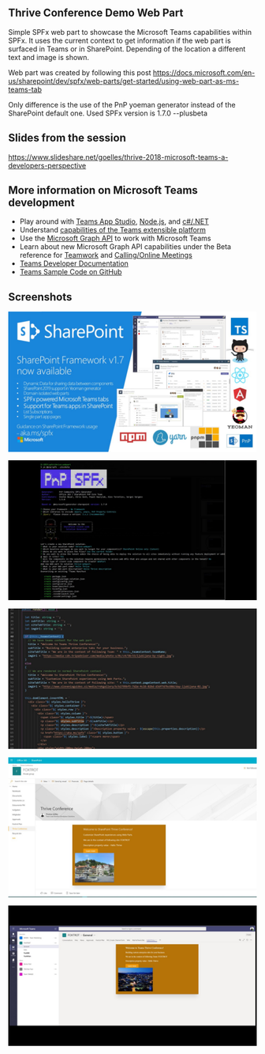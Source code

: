 ## Thrive Conference Demo Web Part

Simple SPFx web part to showcase the Microsoft Teams capabilities within SPFx. It uses the current context to get information if the web part is surfaced in Teams or in SharePoint. Depending of the location a different text and image is shown. 

Web part was created by following this post <https://docs.microsoft.com/en-us/sharepoint/dev/spfx/web-parts/get-started/using-web-part-as-ms-teams-tab> 

Only difference is the use of the PnP yoeman generator instead of the SharePoint default one. Used SPFx version is 1.7.0 --plusbeta

## Slides from the session
<https://www.slideshare.net/goelles/thrive-2018-microsoft-teams-a-developers-perspective>

## More information on Microsoft Teams development
* Play around with [Teams App Studio](https://docs.microsoft.com/en-us/microsoftteams/platform/get-started/get-started-app-studio), [Node.js](https://docs.microsoft.com/en-us/microsoftteams/platform/get-started/get-started-nodejs), and [c#/.NET](https://docs.microsoft.com/en-us/microsoftteams/platform/get-started/get-started-dotnet)
* Understand [capabilities of the Teams extensible platform](https://docs.microsoft.com/en-us/microsoftteams/platform/concepts/concepts-overview)
* Use the [Microsoft Graph API](https://developer.microsoft.com/en-us/graph/docs/api-reference/beta/resources/teams_api_overview) to work with Microsoft Teams
* Learn about new Microsoft Graph API capabilities under the Beta reference for [Teamwork](https://developer.microsoft.com/en-us/graph/docs/api-reference/beta/resources/teams_api_overview) and [Calling/Online Meetings](https://developer.microsoft.com/en-us/graph/docs/api-reference/beta/resources/calls-api-overview)
* [Teams Developer Documentation](https://developer.microsoft.com/en-us/microsoft-teams)
* [Teams Sample Code on GitHub](https://docs.microsoft.com/en-us/microsoftteams/platform/samples/code-samples)


## Screenshots 

![SPFx 1.7](https://github.com/thomyg/Demos/blob/master/2018/ThriveConference/thrive-webpart/Slide60.JPG "SPFx 1.7")

![PnP Generator](https://github.com/thomyg/Demos/blob/master/2018/ThriveConference/thrive-webpart/Slide61.JPG "PnP Generator")

![WebPart Soruce](https://github.com/thomyg/Demos/blob/master/2018/ThriveConference/thrive-webpart/Slide62.JPG "WebPart Source")

![WebPart in SharePoint](https://github.com/thomyg/Demos/blob/master/2018/ThriveConference/thrive-webpart/Slide63.JPG "WebPart in SharePoint")

![WebPart in Teams](https://github.com/thomyg/Demos/blob/master/2018/ThriveConference/thrive-webpart/Slide64.JPG "WebPart in Teams")

